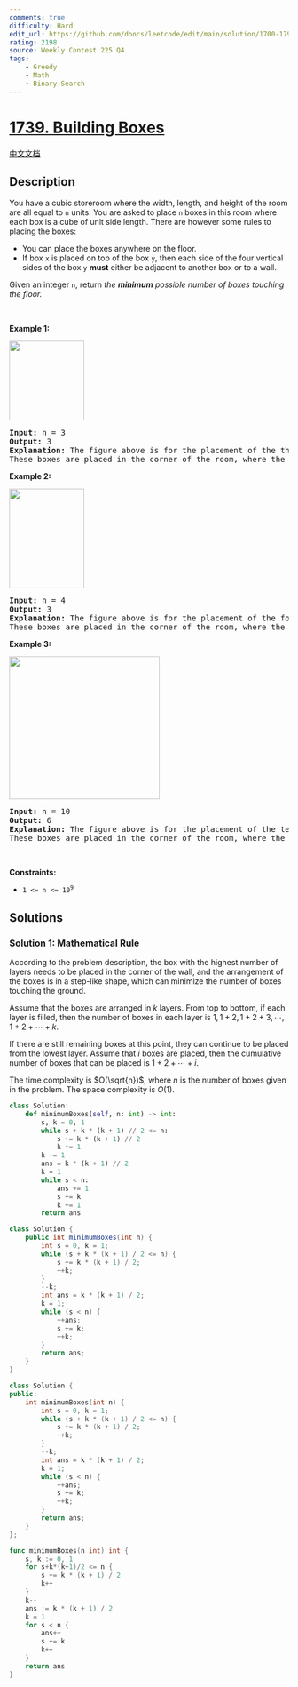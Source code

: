 ```yaml
---
comments: true
difficulty: Hard
edit_url: https://github.com/doocs/leetcode/edit/main/solution/1700-1799/1739.Building%20Boxes/README_EN.md
rating: 2198
source: Weekly Contest 225 Q4
tags:
    - Greedy
    - Math
    - Binary Search
---
```


# [1739. Building Boxes](https://leetcode.com/problems/building-boxes)

[中文文档](/solution/1700-1799/1739.Building%20Boxes/README.md)

## Description

<p>You have a cubic storeroom where the width, length, and height of the room are all equal to <code>n</code> units. You are asked to place <code>n</code> boxes in this room where each box is a cube of unit side length. There are however some rules to placing the boxes:</p>

<ul>
	<li>You can place the boxes anywhere on the floor.</li>
	<li>If box <code>x</code> is placed on top of the box <code>y</code>, then each side of the four vertical sides of the box <code>y</code> <strong>must</strong> either be adjacent to another box or to a wall.</li>
</ul>

<p>Given an integer <code>n</code>, return<em> the <strong>minimum</strong> possible number of boxes touching the floor.</em></p>

<p>&nbsp;</p>
<p><strong class="example">Example 1:</strong></p>

<p><img alt="" src="https://fastly.jsdelivr.net/gh/doocs/leetcode@main/solution/1700-1799/1739.Building%20Boxes/images/3-boxes.png" style="width: 135px; height: 143px;" /></p>

<pre>
<strong>Input:</strong> n = 3
<strong>Output:</strong> 3
<strong>Explanation:</strong> The figure above is for the placement of the three boxes.
These boxes are placed in the corner of the room, where the corner is on the left side.
</pre>

<p><strong class="example">Example 2:</strong></p>

<p><img alt="" src="https://fastly.jsdelivr.net/gh/doocs/leetcode@main/solution/1700-1799/1739.Building%20Boxes/images/4-boxes.png" style="width: 135px; height: 179px;" /></p>

<pre>
<strong>Input:</strong> n = 4
<strong>Output:</strong> 3
<strong>Explanation:</strong> The figure above is for the placement of the four boxes.
These boxes are placed in the corner of the room, where the corner is on the left side.
</pre>

<p><strong class="example">Example 3:</strong></p>

<p><img alt="" src="https://fastly.jsdelivr.net/gh/doocs/leetcode@main/solution/1700-1799/1739.Building%20Boxes/images/10-boxes.png" style="width: 271px; height: 257px;" /></p>

<pre>
<strong>Input:</strong> n = 10
<strong>Output:</strong> 6
<strong>Explanation:</strong> The figure above is for the placement of the ten boxes.
These boxes are placed in the corner of the room, where the corner is on the back side.</pre>

<p>&nbsp;</p>
<p><strong>Constraints:</strong></p>

<ul>
	<li><code>1 &lt;= n &lt;= 10<sup>9</sup></code></li>
</ul>

## Solutions

### Solution 1: Mathematical Rule

According to the problem description, the box with the highest number of layers needs to be placed in the corner of the wall, and the arrangement of the boxes is in a step-like shape, which can minimize the number of boxes touching the ground.

Assume that the boxes are arranged in $k$ layers. From top to bottom, if each layer is filled, then the number of boxes in each layer is $1, 1+2, 1+2+3, \cdots, 1+2+\cdots+k$.

If there are still remaining boxes at this point, they can continue to be placed from the lowest layer. Assume that $i$ boxes are placed, then the cumulative number of boxes that can be placed is $1+2+\cdots+i$.

The time complexity is $O(\sqrt{n})$, where $n$ is the number of boxes given in the problem. The space complexity is $O(1)$.

<!-- tabs:start -->

```python
class Solution:
    def minimumBoxes(self, n: int) -> int:
        s, k = 0, 1
        while s + k * (k + 1) // 2 <= n:
            s += k * (k + 1) // 2
            k += 1
        k -= 1
        ans = k * (k + 1) // 2
        k = 1
        while s < n:
            ans += 1
            s += k
            k += 1
        return ans
```

```java
class Solution {
    public int minimumBoxes(int n) {
        int s = 0, k = 1;
        while (s + k * (k + 1) / 2 <= n) {
            s += k * (k + 1) / 2;
            ++k;
        }
        --k;
        int ans = k * (k + 1) / 2;
        k = 1;
        while (s < n) {
            ++ans;
            s += k;
            ++k;
        }
        return ans;
    }
}
```

```cpp
class Solution {
public:
    int minimumBoxes(int n) {
        int s = 0, k = 1;
        while (s + k * (k + 1) / 2 <= n) {
            s += k * (k + 1) / 2;
            ++k;
        }
        --k;
        int ans = k * (k + 1) / 2;
        k = 1;
        while (s < n) {
            ++ans;
            s += k;
            ++k;
        }
        return ans;
    }
};
```

```go
func minimumBoxes(n int) int {
	s, k := 0, 1
	for s+k*(k+1)/2 <= n {
		s += k * (k + 1) / 2
		k++
	}
	k--
	ans := k * (k + 1) / 2
	k = 1
	for s < n {
		ans++
		s += k
		k++
	}
	return ans
}
```

<!-- tabs:end -->

<!-- end -->
